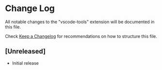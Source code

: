 # Change Log

All notable changes to the "vscode-tools" extension will be documented in this file.

Check [Keep a Changelog](http://keepachangelog.com/) for recommendations on how to structure this file.

## [Unreleased]

- Initial release